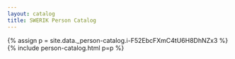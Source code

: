 ```yaml
---
layout: catalog
title: SWERIK Person Catalog
---
```

{% assign p = site.data._person-catalog.i-F52EbcFXmC4tU6H8DhNZx3 %}
{% include person-catalog.html p=p %}

